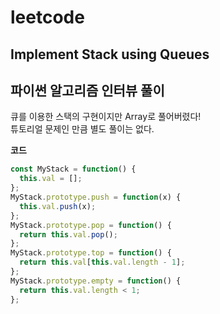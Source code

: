 # leetcode

## Implement Stack using Queues

## 파이썬 알고리즘 인터뷰 풀이

큐를 이용한 스택의 구현이지만 Array로 풀어버렸다!  
튜토리얼 문제인 만큼 별도 풀이는 없다.

**코드**

```javascript
const MyStack = function() {
  this.val = [];
};
MyStack.prototype.push = function(x) {
  this.val.push(x);
};
MyStack.prototype.pop = function() {
  return this.val.pop();
};
MyStack.prototype.top = function() {
  return this.val[this.val.length - 1];
};
MyStack.prototype.empty = function() {
  return this.val.length < 1;
};
```